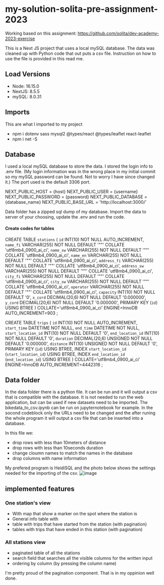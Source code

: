 # my-solution-solita-pre-assignment-2023

Working based on this assignment:
https://github.com/solita/dev-academy-2023-exercise

This is a Next JS project that uses a local mySQL database. The data was cleaned up with Python code that out puts a csv file. Instruction on how to use the file is provided in this read me. 

## Load Versions
- Node: 16.15.0
- NextJS: 8.5.5
- mySQL: 8.0.31

## Imports 
This are what I imported to my project
- npm i dotenv sass mysql2 @types/react @types/leaflet react-leaflet
- npm i net -S

## Database
I used a local mySQL database to store the data. I stored the login info to .env file. (My login information was in the wrong place in my initial commit so my mySQL password can be found. Not to worry I have since changed it.) The port used is the default 3306 port. 

NEXT_PUBLIC_HOST = {host}
NEXT_PUBLIC_USER = {username}
NEXT_PUBLIC_PASSWORD = {password}
NEXT_PUBLIC_DATABASE = {database_name}
NEXT_PUBLIC_BASE_URL = 'http://localhost:3000/'


Data folder has a zipped sql dump of my database. Import the data to server of your choosing, update the .env and run the code.

#### Create codes for tables
CREATE TABLE `stations` (
	`id` INT(10) NOT NULL AUTO_INCREMENT,
	`name_fi` VARCHAR(255) NOT NULL DEFAULT '""' COLLATE 'utf8mb4_0900_ai_ci',
	`name_sw` VARCHAR(255) NOT NULL DEFAULT '""' COLLATE 'utf8mb4_0900_ai_ci',
	`name_en` VARCHAR(255) NOT NULL DEFAULT '""' COLLATE 'utf8mb4_0900_ai_ci',
	`address_fi` VARCHAR(255) NOT NULL DEFAULT '""' COLLATE 'utf8mb4_0900_ai_ci',
	`address_sw` VARCHAR(255) NOT NULL DEFAULT '""' COLLATE 'utf8mb4_0900_ai_ci',
	`city_fi` VARCHAR(255) NOT NULL DEFAULT '""' COLLATE 'utf8mb4_0900_ai_ci',
	`city_sw` VARCHAR(255) NOT NULL DEFAULT '""' COLLATE 'utf8mb4_0900_ai_ci',
	`operator` VARCHAR(255) NOT NULL DEFAULT '""' COLLATE 'utf8mb4_0900_ai_ci',
	`capacity` INT(10) NOT NULL DEFAULT '0',
	`x_cord` DECIMAL(20,6) NOT NULL DEFAULT '0.000000',
	`y_cord` DECIMAL(20,6) NOT NULL DEFAULT '0.000000',
	PRIMARY KEY (`id`) USING BTREE
)
COLLATE='utf8mb4_0900_ai_ci'
ENGINE=InnoDB
AUTO_INCREMENT=903
;

CREATE TABLE `trips` (
	`id` INT(10) NOT NULL AUTO_INCREMENT,
	`start_time` DATETIME NOT NULL,
	`end_time` DATETIME NOT NULL,
	`start_location_id` INT(10) NOT NULL DEFAULT '0',
	`end_location_id` INT(10) NOT NULL DEFAULT '0',
	`duration` DECIMAL(20,6) UNSIGNED NOT NULL DEFAULT '0.000000',
	`distance` INT(10) UNSIGNED NOT NULL DEFAULT '0',
	PRIMARY KEY (`id`) USING BTREE,
	INDEX `start_location_id` (`start_location_id`) USING BTREE,
	INDEX `end_location_id` (`end_location_id`) USING BTREE
)
COLLATE='utf8mb4_0900_ai_ci'
ENGINE=InnoDB
AUTO_INCREMENT=4442316
;


## Data folder
In the data folder there is a python file. It can be run and it will output a csv that is compatible with the database. 
It is not needed to run the web application, but can be used if new datasets need to be imported. The bikedata_to_csv.ipynb can be run on jupyternotebook for example. In the socond codeblock only the URLs need to be changed and the after runing the whole program it will output a csv file that can be inserted into a database. 

In this file we: 
- drop rows with less than 10meters of distance 
- drop rows with less than 10seconds duration
- change cloumn names to match the names in the database 
- drop columns with name information 

My prefered program is HeidiSQL and the photo below shows the settings needed for the importing of the csv. 
![image](https://user-images.githubusercontent.com/73192628/213224784-9f6a1b8e-5c12-4170-82f0-e4fb8723ec87.png)


## implemented features
### One station's view
- With map that show a marker on the spot where the station is 
- General info table with 
- table with trips that have started from the station (with pagination)
- tables with trips that have ended in this station (with pagination)

### All stations view
- paginated table of all the stations
- search field that searches all the visible columns for the written input 
- ordering by column (by pressing the column name)

I'm pretty proud of the pagination component. That is in my oppinion well done.

